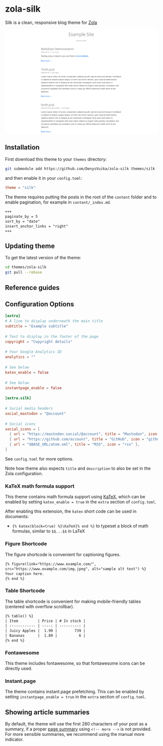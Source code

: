 # zola-silk

Silk is a clean, responsive blog theme for [Zola](https://www.getzola.org/)

![silk screenshot](docs/screenshot.png)

## Installation

First download this theme to your `themes` directory:

```bash
git submodule add https://github.com/DenysVuika/zola-silk themes/silk
```

and then enable it in your `config.toml`:

```toml
theme = "silk"
```

The theme requires putting the posts in the root of the `content` folder and to enable pagination,
for example in `content/_index.md`.

```
+++
paginate_by = 5
sort_by = "date"
insert_anchor_links = "right"
+++
```

## Updating theme

To get the latest version of the theme:

```bash
cd themes/zola-silk
git pull --rebase
```

## Reference guides

## Configuration Options

```toml
[extra]
# A line to display underneath the main title
subtitle = "Example subtitle"

# Text to display in the footer of the page
copyright = "Copyright details"

# Your Google Analytics ID
analytics = ""

# See below
katex_enable = false

# See below
instantpage_enable = false

[extra.silk]

# Social media headers
social_mastodon = "@account"

# Social icons
social_icons = [
  { url = "https://mastodon.social/@account", title = "Mastodon", icon = "mastodon" },
  { url = "https://github.com/account", title = "GitHub", icon = "github" },
  { url = "$BASE_URL/atom.xml", title = "RSS", icon = "rss" },
]
```

See `config.toml` for more options.

Note how theme also expects `title` and `description` to also be set in the Zola configuration.

### KaTeX math formula support

This theme contains math formula support using [KaTeX](https://katex.org/), which can be enabled by setting `katex_enable = true` in the `extra` section of `config.toml`.

After enabling this extension, the `katex` short code can be used in documents:
* `{% katex(block=true) %}\KaTeX{% end %}` to typeset a block of math formulas,
  similar to `$$...$$` in LaTeX

### Figure Shortcode

The figure shortcode is convenient for captioning figures.

```
{% figure(link="https://www.example.com/", src="https://www.example.com/img.jpeg", alt="sample alt text") %}
Your caption here.
{% end %}
```

### Table Shortcode

The table shortcode is convenient for making mobile-friendly tables (centered with overflow scrollbar).

```
{% table() %}
| Item         | Price | # In stock |
| :----------- | ----: | ---------: |
| Juicy Apples |  1.99 |        739 |
| Bananas      |  1.89 |          6 |
{% end %}
```

### Fontawesome

This theme includes fontawesome, so that fontawesome icons can be directly used.

### Instant.page

The theme contains instant.page prefetching. This can be enabled by setting `instantpage_enable = true` in the `extra` section of `config.toml`.

## Showing article summaries

By default, the theme will use the first 280 characters of your post as a summary, if a proper [page summary](https://www.getzola.org/documentation/content/page/#summary) using `<!-- more -->` is not provided.
For more sensible summaries, we recommend using the manual more indicator.
